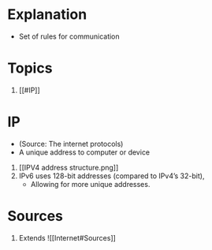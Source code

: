 # Explanation
- Set of rules for communication
# Topics
1. [[#IP]]
# IP
- (Source: The internet protocols)
- A unique address to computer or device
1. [[IPV4 address structure.png]]
2. IPv6 uses 128-bit addresses (compared to IPv4’s 32-bit), 
	- Allowing for more unique addresses.
# Sources
1. Extends ![[Internet#Sources]]